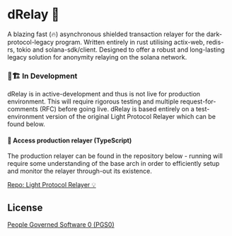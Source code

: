 
# dRelay 🦀

A blazing fast (🔥) asynchronous shielded transaction relayer for the dark-protocol-legacy program. Written entirely in rust utilising actix-web, redis-rs, tokio and solana-sdk/client. Designed to offer a robust and long-lasting legacy solution for anonymity relaying on the solana network. 


### 🚧🏗️ In Development
dRelay is in active-development and thus is not live for production environment. This will require rigorous testing and multiple request-for-comments (RFC) before going live. dRelay is based entirely on a test-environment version of the original Light Protocol Relayer which can be found below.
#### 🗼 Access production relayer (TypeScript)

The production relayer can be found in the repository below - running will require some understanding of the base arch in order to efficiently setup and monitor the relayer through-out its existence.

[Repo: Light Protocol Relayer 💡](https://github.com/darkprotocolhq/drelay/blob/main/light-relayer-master.zip)


## License

[People Governed Software 0 (PGS0)](https://github.com/0xNico/PGS-Zero/blob/main/People%20Governed%20Software%20License%200%20(PGS0).pdf)

